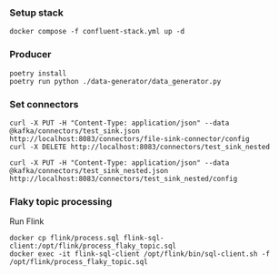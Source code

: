 ### Setup stack

```
docker compose -f confluent-stack.yml up -d
```

### Producer

```
poetry install
poetry run python ./data-generator/data_generator.py
```

### Set connectors

```
curl -X PUT -H "Content-Type: application/json" --data @kafka/connectors/test_sink.json http://localhost:8083/connectors/file-sink-connector/config
curl -X DELETE http://localhost:8083/connectors/test_sink_nested

curl -X PUT -H "Content-Type: application/json" --data @kafka/connectors/test_sink_nested.json http://localhost:8083/connectors/test_sink_nested/config

```

### Flaky topic processing

Run Flink

```
docker cp flink/process.sql flink-sql-client:/opt/flink/process_flaky_topic.sql
docker exec -it flink-sql-client /opt/flink/bin/sql-client.sh -f /opt/flink/process_flaky_topic.sql
```
